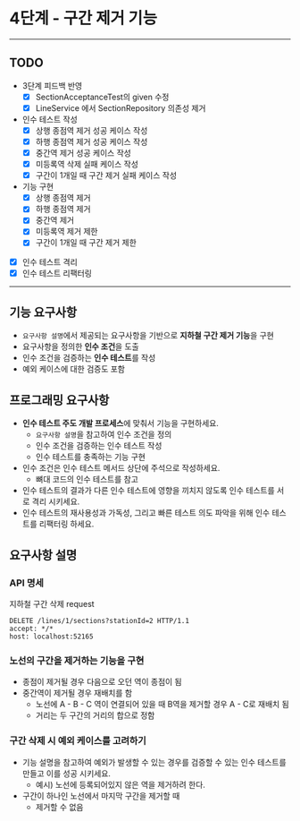4단계 - 구간 제거 기능
===

***

## TODO
- 3단계 피드백 반영
  - [X] SectionAcceptanceTest의 given 수정
  - [X] LineService 에서 SectionRepository 의존성 제거
- 인수 테스트 작성
  - [X] 상행 종점역 제거 성공 케이스 작성
  - [X] 하행 종점역 제거 성공 케이스 작성
  - [X] 중간역 제거 성공 케이스 작성
  - [X] 미등록역 삭제 실패 케이스 작성
  - [X] 구간이 1개일 때 구간 제거 실패 케이스 작성
- 기능 구현
  - [X] 상행 종점역 제거
  - [X] 하행 종점역 제거
  - [X] 중간역 제거
  - [X] 미등록역 제거 제한
  - [X] 구간이 1개일 때 구간 제거 제한
- [X] 인수 테스트 격리
- [X] 인수 테스트 리팩터링

***

## 기능 요구사항
- `요구사항 설명`에서 제공되는 요구사항을 기반으로 **지하철 구간 제거 기능**을 구현
- 요구사항을 정의한 **인수 조건**을 도출
- 인수 조건을 검증하는 **인수 테스트**를 작성
- 예외 케이스에 대한 검증도 포함

## 프로그래밍 요구사항
- **인수 테스트 주도 개발 프로세스**에 맞춰서 기능을 구현하세요.
  - `요구사항 설명`을 참고하여 인수 조건을 정의
  - 인수 조건을 검증하는 인수 테스트 작성
  - 인수 테스트를 충족하는 기능 구현
- 인수 조건은 인수 테스트 메서드 상단에 주석으로 작성하세요.
  - 뼈대 코드의 인수 테스트를 참고
- 인수 테스트의 결과가 다른 인수 테스트에 영향을 끼치지 않도록 인수 테스트를 서로 격리 시키세요.
- 인수 테스트의 재사용성과 가독성, 그리고 빠른 테스트 의도 파악을 위해 인수 테스트를 리팩터링 하세요.

## 요구사항 설명
### API 명세
지하철 구간 삭제 request
```text
DELETE /lines/1/sections?stationId=2 HTTP/1.1
accept: */*
host: localhost:52165
```
### 노선의 구간을 제거하는 기능을 구현
- 종점이 제거될 경우 다음으로 오던 역이 종점이 됨
- 중간역이 제거될 경우 재배치를 함
  - 노선에 A - B - C 역이 연결되어 있을 때 B역을 제거할 경우 A - C로 재배치 됨
  - 거리는 두 구간의 거리의 합으로 정함
### 구간 삭제 시 예외 케이스를 고려하기
- 기능 설명을 참고하여 예외가 발생할 수 있는 경우를 검증할 수 있는 인수 테스트를 만들고 이를 성공 시키세요.
  - 예시) 노선에 등록되어있지 않은 역을 제거하려 한다.
- 구간이 하나인 노선에서 마지막 구간을 제거할 때
  - 제거할 수 없음

